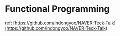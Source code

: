 # Functional Programming

ref: [https://github.com/indongyoo/NAVER-Teck-Talk](https://github.com/indongyoo/NAVER-Teck-Talk)